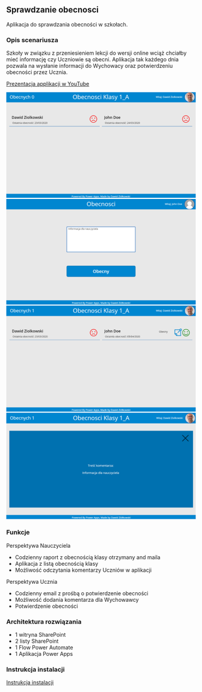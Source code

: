 ## Sprawdzanie obecnosci
Aplikacja do sprawdzania obecności w szkołach. 

### Opis scenariusza

Szkoły w związku z przeniesieniem lekcji do wersji online wciąż chciałby mieć informację czy Uczniowie są obecni. Aplikacja tak każdego dnia pozwala na wysłanie informacji do Wychowacy oraz potwierdzeniu obecności przez Ucznia.

[Prezentacja applikacji w YouTube](https://youtu.be/xsnJdSmDLgg)

<img src="Images/ObecnosciS1.png">
<img src="Images/ObecnosciS3.png">
<img src="Images/ObecnosciS5.png">
<img src="Images/ObecnosciS6.png">

### Funkcje
Perspektywa Nauczyciela
- Codzienny raport z obecnością klasy otrzymany and maila
- Aplikacja z listą obecnością klasy
- Możliwość odczytania komentarzy Uczniów w aplikacji

Perspektywa Ucznia
- Codzienny email z prośbą o potwierdzenie obecności
- Możliwość dodania komentarza dla Wychowawcy
- Potwierdzenie obecności 	
### Architektura rozwiązania
- 1 witryna SharePoint
- 2 listy SharePoint
- 1 Flow Power Automate
- 1 Aplikacja Power Apps

### Instrukcja instalacji
[Instrukcja instalacji](https://youtu.be/F6tS4PzYGmM)  

